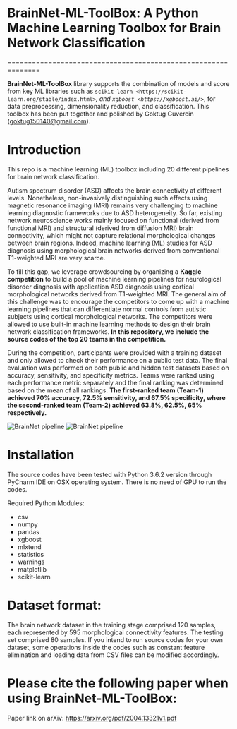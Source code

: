 # BrainNet-ML-ToolBox: A Python Machine Learning Toolbox for Brain Network Classification
==============================================================

**BrainNet-ML-ToolBox** library supports the combination of models and score from
key ML libraries such as `scikit-learn <https://scikit-learn.org/stable/index.html>`_, and `xgboost <https://xgboost.ai/>`_, for data preprocessing,  dimensionality reduction, and classification. This toolbox has been put together and polished by Goktug Guvercin (goktug150140@gmail.com).

# Introduction

This repo is a machine learning (ML) toolbox including 20 different pipelines for brain network classification.

Autism spectrum disorder (ASD) affects the brain connectivity at different levels. Nonetheless, non-invasively distinguishing such effects using magnetic resonance imaging (MRI) remains very challenging to machine learning diagnostic frameworks due to ASD heterogeneity. So far, existing network neuroscience works mainly focused on functional (derived from functional MRI) and structural (derived from diffusion MRI) brain connectivity, which might not capture relational morphological changes between brain regions. Indeed, machine learning (ML) studies for ASD diagnosis using morphological brain networks derived from conventional T1-weighted MRI are very scarce.

To fill this gap, we leverage crowdsourcing by organizing a **Kaggle competition** to build a pool of machine learning pipelines for neurological disorder diagnosis with application ASD diagnosis using cortical morphological networks derived from T1-weighted MRI. The general aim of this challenge was to encourage the competitors to come up with a machine learning pipelines that can differentiate normal controls from autistic subjects using cortical morphological networks. The competitors were allowed to use built-in machine learning methods to design their brain network classification frameworks. **In this repository, we include the source codes of the top 20 teams in the competition.**

During the competition, participants were provided with a training dataset and only allowed to check their performance on a public test data. The final evaluation was performed on both public and hidden test datasets based on accuracy, sensitivity, and specificity metrics. Teams were ranked using each performance metric separately and the final ranking was determined based on the mean of all rankings. **The first-ranked team (Team-1) achieved 70% accuracy, 72.5% sensitivity, and 67.5% specificity, where the second-ranked team (Team-2) achieved 63.8%, 62.5%, 65% respectively.**

![BrainNet pipeline](https://github.com/basiralab/BrainNet-ML-ToolBox/blob/master/Fig1.png)
![BrainNet pipeline](https://github.com/basiralab/BrainNet-ML-ToolBox/blob/master/Fig2.png)

# Installation

The source codes have been tested with Python 3.6.2 version through PyCharm IDE on OSX operating system. There is no need of GPU to run the codes.

Required Python Modules:

* csv
* numpy
* pandas
* xgboost
* mlxtend
* statistics
* warnings
* matplotlib
* scikit-learn

# Dataset format:

The brain network dataset in the training stage comprised 120 samples, each represented by 595 morphological connectivity features. The testing set comprised  80 samples. If you intend to run source codes for your own dataset, some operations inside the codes such as constant feature elimination and loading data from CSV files can be modified accordingly. 

# Please cite the following paper when using BrainNet-ML-ToolBox:

Paper link on arXiv:
https://arxiv.org/pdf/2004.13321v1.pdf


